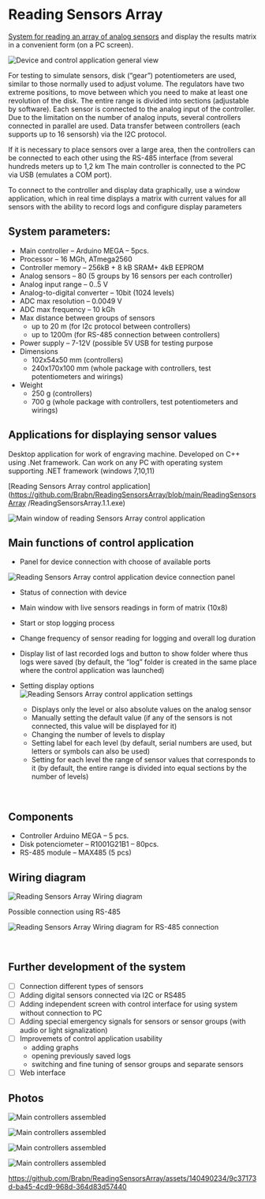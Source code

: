 # Reading Sensors Array
[System for reading an array of analog sensors](https://techi-news.com/Projects/Reading-sensor-array-system) and display the results matrix in a convenient form (on a PC screen).

![Device and control application general view](https://github.com/Brabn/ReadingSensorsArray/blob/main/Photo/ReadingSensorsArray.MainView.jpg)

For testing to simulate sensors, disk (“gear”) potentiometers are used, similar to those normally used to adjust volume. The regulators have two extreme positions, to move between which you need to make at least one revolution of the disk. The entire range is divided into sections (adjustable by software). 
Each sensor is connected to the analog input of the controller. Due to the limitation on the number of analog inputs, several controllers connected in parallel are used. Data transfer between controllers (each supports up to 16 sensorsh) via the I2C protocol. 

If it is necessary to place sensors over a large area, then the controllers can be connected to each other using the RS-485 interface (from several hundreds meters up to 1,2 km 
The main controller is connected to the PC via USB (emulates a COM port).

To connect to the controller and display data graphically, use a window application, which in real time displays a matrix with current values for all sensors with the ability to record logs and configure display parameters
 

## System parameters:
* Main controller		– Arduino MEGA – 5pcs.
* Processor 			– 16 MGh, ATmega2560
* Controller memory		– 256kB + 8 kB SRAM+ 4kB EEPROM
* Analog sensors		– 80 (5 groups by 16 sensors per each controller)
* Analog input range		– 0..5 V
* Analog-to-digital converter	– 10bit (1024 levels)
* ADC max resolution		– 0.0049 V
* ADC max frequency		– 10 kGh
* Max distance between groups of sensors
    - up to 20 m (for I2c protocol between controllers)
    - up to 1200m (for RS-485 connection between controllers)
* Power supply – 7-12V (possible 5V USB for testing purpose
* Dimensions
    - 102x54x50 mm (controllers)
    - 240x170x100 mm (whole package with controllers, test potentiometers and wirings)
* Weight
    - 250 g (controllers)
    - 700 g  (whole package with controllers, test potentiometers and wirings)

## Applications for displaying sensor values
Desktop application for work of engraving machine. Developed on C++ using .Net framework. 
Can work on any PC with operating system supporting .NET framework (windows 7,10,11)

 [Reading Sensors Array control application](https://github.com/Brabn/ReadingSensorsArray/blob/main/ReadingSensorsArray
/ReadingSensorsArray.1.1.exe)
 
 ![Main window of reading Sensors Array control application](https://github.com/Brabn/ReadingSensorsArray/blob/main/Control_application/ReadingSensorsArray.Control_application_logging.png)
 
 
## Main functions of control application
* Panel for device connection with choose of available ports

 ![Reading Sensors Array control application device connection panel](https://github.com/Brabn/ReadingSensorsArray/blob/main/Control_application/ReadingSensorsArray.Control_application_device_connection.png)
 
* Status of connection with device
* Main window with live sensors readings in form of matrix (10x8)
* Start or stop logging process
* Change frequency of sensor reading for logging and overall log duration 
* Display list of last recorded logs and button to show folder where thus logs were saved (by default, the “log” folder is created in the same place where the control application was launched)
* Setting display options
 ![Reading Sensors Array control application settings](https://github.com/Brabn/ReadingSensorsArray/blob/main/Control_application/ReadingSensorsArray.Control_application_settings.png)

    - Displays only the level or also absolute values on the analog sensor
    - Manually setting the default value (if any of the sensors is not connected, this value will be displayed for it)
    - Changing the number of levels to display
    - Setting label for each level (by default, serial numbers are used, but letters or symbols can also be used)
    - Setting for each level the range of sensor values that corresponds to it (by default, the entire range is divided into equal sections by the number of levels)
 

 
## Components
* Controller Arduino MEGA 	– 5 pcs.
* Disk potenciometer		– R1001G21B1 – 80pcs.
* RS-485 module 		– MAX485 (5 pcs) 

## Wiring diagram
 
 ![Reading Sensors Array Wiring diagram](https://github.com/Brabn/ReadingSensorsArray/blob/main/Wiring_diagram/ReadingSensorsArray.Wiring_diagram.png)
 
Possible connection using RS-485

 ![Reading Sensors Array Wiring diagram for RS-485 connection](https://github.com/Brabn/ReadingSensorsArray/blob/main/Wiring_diagram/ReadingSensorsArray.Wiring_diagram_RS485.png)
 
 
## Further development of the system
 - [ ] Connection different types of sensors
 - [ ] Adding digital sensors connected via I2C or RS485
 - [ ] Adding independent screen with control interface for using system without connection to PC
 - [ ] Adding special emergency signals for sensors or sensor groups (with audio or light signalization)
 - [ ] Improvemets of control application usability 
    - adding graphs
    - opening previously saved logs 
    - switching and fine tuning of sensor groups and separate sensors
 - [ ] Web interface 

## Photos
 ![Main controllers assembled ](https://github.com/Brabn/ReadingSensorsArray/blob/main/Photo/ReadingSensorsArray.MainControllers.jpg)

![Main controllers assembled ](https://github.com/Brabn/ReadingSensorsArray/blob/main/Photo/ReadingSensorsArray.MainControllers2.jpg)

![Main controllers assembled ](https://github.com/Brabn/ReadingSensorsArray/blob/main/Photo/ReadingSensorsArray.Assembled.jpg)

![Main controllers assembled ](https://github.com/Brabn/ReadingSensorsArray/blob/main/Photo/ReadingSensorsArray.Testing_in_assembly.jpg)

https://github.com/Brabn/ReadingSensorsArray/assets/140490234/9c37173d-ba45-4cd9-968d-364d83d57440


  
  
